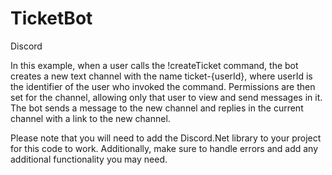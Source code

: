 # TicketBot
Discord

In this example, when a user calls the !createTicket command, the bot creates a new text channel with the name ticket-{userId}, where userId is the identifier of the user who invoked the command. Permissions are then set for the channel, allowing only that user to view and send messages in it. The bot sends a message to the new channel and replies in the current channel with a link to the new channel.

Please note that you will need to add the Discord.Net library to your project for this code to work. Additionally, make sure to handle errors and add any additional functionality you may need.

